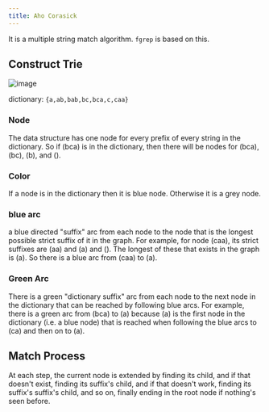 ```yaml
---
title: Aho Corasick
---
```


It is a multiple string match algorithm. `fgrep` is based on this.


Construct Trie
--------------

![image](https://farm8.staticflickr.com/7572/16085105388_86fedb2235_o.png)

dictionary: `{a,ab,bab,bc,bca,c,caa}`

### Node

The data structure has one node for every prefix of every string in the dictionary. So if (bca) is in the dictionary, then there will be nodes for (bca), (bc), (b), and ().

### Color

If a node is in the dictionary then it is blue node. Otherwise it is a grey node.

### blue arc

a blue directed "suffix" arc from each node to the node that is the longest possible strict suffix of it in the graph. For example, for node (caa), its strict suffixes are (aa) and (a) and (). The longest of these that exists in the graph is (a). So there is a blue arc from (caa) to (a).

### Green Arc

There is a green "dictionary suffix" arc from each node to the next node in the dictionary that can be reached by following blue arcs. For example, there is a green arc from (bca) to (a) because (a) is the first node in the dictionary (i.e. a blue node) that is reached when following the blue arcs to (ca) and then on to (a).

Match Process
-------------

At each step, the current node is extended by finding its child, and if that doesn't exist, finding its suffix's child, and if that doesn't work, finding its suffix's suffix's child, and so on, finally ending in the root node if nothing's seen before.
